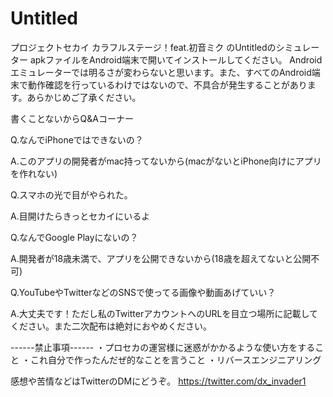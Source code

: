 # Untitled
プロジェクトセカイ カラフルステージ！feat.初音ミク のUntitledのシミュレーター
apkファイルをAndroid端末で開いてインストールしてください。
Androidエミュレーターでは明るさが変わらないと思います。また、すべてのAndroid端末で動作確認を行っているわけではないので、不具合が発生することがあります。あらかじめご了承ください。

書くことないからQ&Aコーナー


Q.なんでiPhoneではできないの？

A.このアプリの開発者がmac持ってないから(macがないとiPhone向けにアプリを作れない)


Q.スマホの光で目がやられた。

A.目開けたらきっとセカイにいるよ


Q.なんでGoogle Playにないの？

A.開発者が18歳未満で、アプリを公開できないから(18歳を超えてないと公開不可)


Q.YouTubeやTwitterなどのSNSで使ってる画像や動画あげていい？

A.大丈夫です！ただし私のTwitterアカウントへのURLを目立つ場所に記載してください。また二次配布は絶対におやめください。

------禁止事項------
・プロセカの運営様に迷惑がかかるような使い方をすること
・これ自分で作ったんだぜ的なことを言うこと
・リバースエンジニアリング

感想や苦情などはTwitterのDMにどうぞ。
https://twitter.com/dx_invader1
